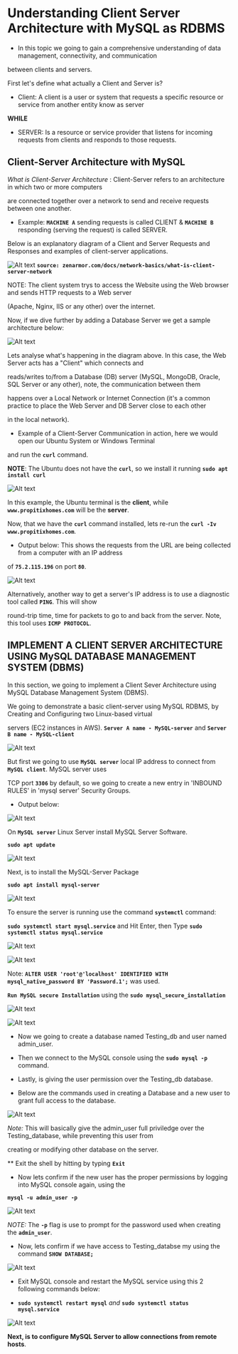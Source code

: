 # Understanding Client Server Architecture with MySQL as RDBMS

- In this topic we going to gain a comprehensive understanding of data management, connectivity, and communication

between clients and servers.

First let's define what actually a Client and Server is?

- Client: A client is a user or system that requests a specific resource or service from another entity know as server

**WHILE**

- SERVER: Is a resource or service provider that listens for incoming requests from clients and responds to those requests.                                        

## Client-Server Architecture with MySQL

*What is Client-Server Architecture* : Client-Server refers to an architecture in which two or more computers

are connected together over a network to send and receive requests between one another.

- Example: **`MACHINE A`** sending requests is called CLIENT & **`MACHINE B`** responding (serving the request) is called SERVER. 

Below is an explanatory diagram of a Client and Server Requests and Responses and examples of client-server applications.

![Alt text](Images/client-server-network.png)
**`source: zenarmor.com/docs/network-basics/what-is-client-server-network`**

NOTE: The client system trys to access the Website using the Web browser and sends HTTP requests to a Web server 

(Apache, Nginx, IIS or any other) over the internet.

Now, if we dive further by adding a Database Server we get a sample architecture below:

![Alt text](<Images/client-server db.png>)

Lets analyse what's happening in the diagram above. In this case, the Web Server acts has a "Client" which connects and

reads/writes to/from a Database (DB) server (MySQL, MongoDB, Oracle, SQL Server or any other), note, the communication between them 

happens over a Local Network or Internet Connection (it's a common practice to place the Web Server and DB Server close to each other 

in the local network).

- Example of a Client-Server Communication in action, here we would open our Ubuntu System or Windows Terminal 

and run the **`curl`** command.

**NOTE**: The Ubuntu does not have the **`curl`**, so we install it running **`sudo apt install curl`**

![Alt text](<Images/curl cmd.png>)

In this example, the Ubuntu terminal is the **client**, while **`www.propitixhomes.com`** will be the **server**.

Now, that we have the **`curl`** command installed, lets re-run the **`curl -Iv www.propitixhomes.com`**. 

- Output below: This shows the requests from the URL are being collected from a computer with an IP address

of **`75.2.115.196`** on port **`80`**.

![Alt text](<Images/curl www.png>)

Alternatively, another way to get a server's IP address is to use a diagnostic tool called **`PING`**. This will show 

round-trip time, time for packets to go to and back from the server. Note, this tool uses **`ICMP PROTOCOL`**.

## IMPLEMENT A CLIENT SERVER ARCHITECTURE USING MySQL DATABASE MANAGEMENT SYSTEM (DBMS)

In this section, we going to implement a Client Sever Architecture using MySQL Database Management System (DBMS).

We going to demonstrate a basic client-server using MySQL RDBMS, by Creating and Configuring two Linux-based virtual 

servers (EC2 instances in AWS). **`Server A name - MySQL-server`** and **`Server B name - MySQL-client`**

![Alt text](Images/instances.png)

 But first we going to use **`MySQL server`** local IP address to connect from **`MySQL client`**. MySQL server uses 
 
 TCP port **`3306`** by default, so we going to create a new entry in 'INBOUND RULES' in 'mysql server' Security Groups.

- Output below:

![Alt text](<Images/edit inbound rules.png>)

On **`MySQL server`** Linux Server install MySQL Server Software. 

**`sudo apt update`**

![Alt text](<Images/sudo apt update.png>)

Next, is to install the MySQL-Server Package

**`sudo apt install mysql-server`**

![Alt text](<Images/mysql install.png>)

To ensure the server is running use the command **`systemctl`** command:

**`sudo systemctl start mysql.service`** and Hit Enter, then Type **`sudo systemctl status mysql.service`** 

![Alt text](<Images/mysql status.png>)


![Alt text](<Images/sql set up.png>)

Note: **`ALTER USER 'root'@'localhost' IDENTIFIED WITH mysql_native_password BY 'Password.1';`** was used.

**`Run MySQL secure Installation`** using the **`sudo mysql_secure_installation`**

![Alt text](<Images/secure install.png>)

![Alt text](<Images/secure install B.png>)

- Now we going to create a database named Testing_db and user named admin_user.

- Then we connect to the MySQL console using the **`sudo mysql -p`** command.

- Lastly, is giving the user permission over the Testing_db database.

- Below are the commands used in creating a Database and a new user to grant full access to the database.

![Alt text](<Images/database creation.png>)

*Note:* This will basically give the admin_user full priviledge over the Testing_database, while preventing this user from 

creating or modifying other database on the server.

** Exit the shell by hitting by typing **`Exit`**

- Now lets confirm if the new user has the proper permissions by logging into MySQL console again, using the 

**`mysql -u admin_user -p`**

![Alt text](<Images/admin user test.png>)

*NOTE:* The **`-p`** flag is use to prompt for the password used when creating the **`admin_user`**.

- Now, lets confirm if we have access to Testing_databse my using the command **`SHOW DATABASE;`**

![Alt text](<Images/show database.png>)

- Exit MySQL console and restart the MySQL service using this 2 following commands below:

- **`sudo systemctl restart mysql`** *and* **`sudo systemctl status mysql.service`** 

![Alt text](<Images/restart service.png>)

**Next, is to configure MySQL Server to allow connections from remote hosts**.









